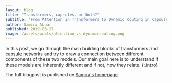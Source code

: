```yaml
---
layout: blog
title: "Transformers, capsules, or both?"
subtitle: "From Attention in Transformers to Dynamic Routing in Capsule Nets"
author: Samira Abnar
published: 2019-03-27
image: /assets/posts/attention_vs_dynamicrouting.png
---
```


In this post, we go through the main building blocks of transformers and capsule networks and try to draw a connection between different components of these two models. Our main goal here is to understand if these models are inherently different and if not, how they relate.
{:.intro}

The full blogpost is published on [Samira's homepage](https://staff.fnwi.uva.nl/s.abnar/?p=108).